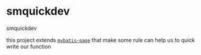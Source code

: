 # smquickdev
smquickdev

this project extends [`mybatis-page`](https://github.com/monee1988/mybatis-page)
that make some rule can help us to quick write our function